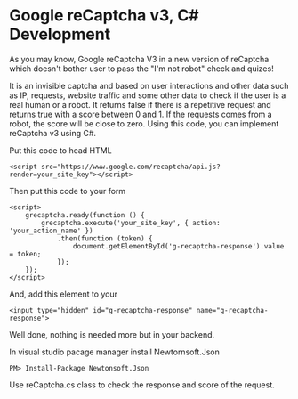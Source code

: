 # Google reCaptcha v3, C# Development

As you may know, Google reCaptcha V3 in a new version of reCaptcha which doesn't bother user to pass the "I'm not robot" check and quizes!

It is an invisible captcha and based on user interactions and other data such as IP, requests, website traffic and some other data to check if the user is a real human or a robot. It returns false if there is a repetitive request and returns true with a score between 0 and 1. If the requests comes from a robot, the score will be close to zero. Using this code, you can implement reCaptcha v3 using C#.

Put this code to head HTML
```
<script src="https://www.google.com/recaptcha/api.js?render=your_site_key"></script>
```

Then put this code to your form
```
<script>
    grecaptcha.ready(function () {
        grecaptcha.execute('your_site_key', { action: 'your_action_name' })
            .then(function (token) {
                document.getElementById('g-recaptcha-response').value = token;
            });
    });
</script>
```

And, add this element to your <form>
```
<input type="hidden" id="g-recaptcha-response" name="g-recaptcha-response">
```
  
Well done, nothing is needed more but in your backend.

In visual studio pacage manager install Newtornsoft.Json

```
PM> Install-Package Newtonsoft.Json
```

Use reCaptcha.cs class to check the response and score of the request.
